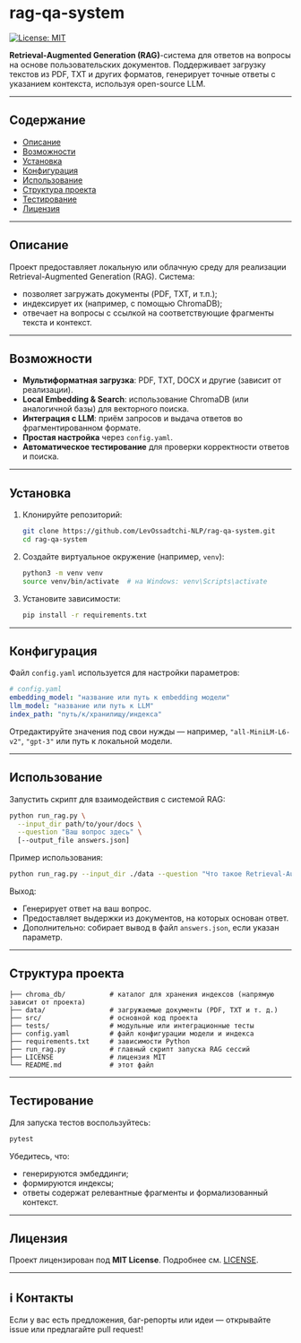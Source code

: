 # rag-qa-system

[![License: MIT](https://img.shields.io/badge/License-MIT-blue.svg)](LICENSE)

**Retrieval-Augmented Generation (RAG)**-система для ответов на вопросы на основе пользовательских документов. Поддерживает загрузку текстов из PDF, TXT и других форматов, генерирует точные ответы с указанием контекста, используя open-source LLM.

---

##  Содержание

- [Описание](#описание)  
- [Возможности](#возможности)  
- [Установка](#установка)  
- [Конфигурация](#конфигурация)  
- [Использование](#использование)  
- [Структура проекта](#структура-проекта)  
- [Тестирование](#тестирование)  
- [Лицензия](#лицензия)  

---

##  Описание

Проект предоставляет локальную или облачную среду для реализации Retrieval-Augmented Generation (RAG). Система:
- позволяет загружать документы (PDF, TXT, и т.п.);
- индексирует их (например, с помощью ChromaDB);
- отвечает на вопросы с ссылкой на соответствующие фрагменты текста и контекст.

---

##  Возможности

- **Мультиформатная загрузка**: PDF, TXT, DOCX и другие (зависит от реализации).
- **Local Embedding & Search**: использование ChromaDB (или аналогичной базы) для векторного поиска.
- **Интеграция с LLM**: приём запросов и выдача ответов во фрагментированном формате.
- **Простая настройка** через `config.yaml`.
- **Автоматическое тестирование** для проверки корректности ответов и поиска.

---

##  Установка

1. Клонируйте репозиторий:
    ```bash
    git clone https://github.com/LevOssadtchi-NLP/rag-qa-system.git
    cd rag-qa-system
    ```

2. Создайте виртуальное окружение (например, `venv`):
    ```bash
    python3 -m venv venv
    source venv/bin/activate  # на Windows: venv\Scripts\activate
    ```

3. Установите зависимости:
    ```bash
    pip install -r requirements.txt
    ```

---

##  Конфигурация

Файл `config.yaml` используется для настройки параметров:

```yaml
# config.yaml
embedding_model: "название или путь к embedding модели"
llm_model: "название или путь к LLM"
index_path: "путь/к/хранилищу/индекса"
````

Отредактируйте значения под свои нужды — например, `"all-MiniLM-L6-v2"`, `"gpt-3"` или путь к локальной модели.

---

## Использование

Запустить скрипт для взаимодействия с системой RAG:

```bash
python run_rag.py \
  --input_dir path/to/your/docs \
  --question "Ваш вопрос здесь" \
  [--output_file answers.json]
```

Пример использования:

```bash
python run_rag.py --input_dir ./data --question "Что такое Retrieval-Augmented Generation?"
```

Выход:

* Генерирует ответ на ваш вопрос.
* Предоставляет выдержки из документов, на которых основан ответ.
* Дополнительно: собирает вывод в файл `answers.json`, если указан параметр.

---

## Структура проекта

```
├── chroma_db/           # каталог для хранения индексов (напрямую зависит от проекта)
├── data/                # загружаемые документы (PDF, TXT и т. д.)
├── src/                 # основной код проекта
├── tests/               # модульные или интеграционные тесты
├── config.yaml          # файл конфигурации модели и индекса
├── requirements.txt     # зависимости Python
├── run_rag.py           # главный скрипт запуска RAG сессий
├── LICENSE              # лицензия MIT
└── README.md            # этот файл
```

---

## Тестирование

Для запуска тестов воспользуйтесь:

```bash
pytest
```

Убедитесь, что:

* генерируются эмбеддинги;
* формируются индексы;
* ответы содержат релевантные фрагменты и формализованный контекст.

---

## Лицензия

Проект лицензирован под **MIT License**. Подробнее см. [LICENSE](LICENSE).

---

## ℹ Контакты

Если у вас есть предложения, баг-репорты или идеи — открывайте issue или предлагайте pull request!
